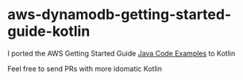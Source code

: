 # aws-dynamodb-getting-started-guide-kotlin
I ported the AWS Getting Started Guide [Java Code Examples](http://docs.aws.amazon.com/amazondynamodb/latest/gettingstartedguide/GettingStarted.Java.01.html) to Kotlin

Feel free to send PRs with more idomatic Kotlin
